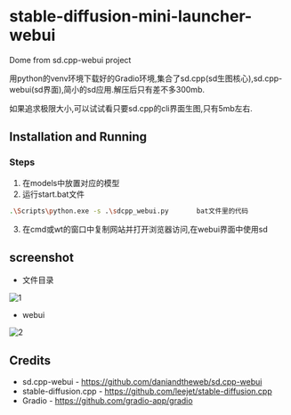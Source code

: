 # stable-diffusion-mini-launcher-webui

Dome from sd.cpp-webui project

用python的venv环境下载好的Gradio环境,集合了sd.cpp(sd生图核心),sd.cpp-webui(sd界面),简小的sd应用.解压后只有差不多300mb.

如果追求极限大小,可以试试看只要sd.cpp的cli界面生图,只有5mb左右.


## Installation and Running
### Steps
1. 在models中放置对应的模型
2. 运行start.bat文件
```bash
.\Scripts\python.exe -s .\sdcpp_webui.py       bat文件里的代码
```
3. 在cmd或wt的窗口中复制网站并打开浏览器访问,在webui界面中使用sd



## screenshot
- 文件目录

![1](https://github.com/duringe/stable-diffusion-mini-launcher-webui/blob/main/1.png)

- webui

![2](https://github.com/duringe/stable-diffusion-mini-launcher-webui/blob/main/2.png)


## Credits
- sd.cpp-webui - https://github.com/daniandtheweb/sd.cpp-webui
- stable-diffusion.cpp - https://github.com/leejet/stable-diffusion.cpp
- Gradio - https://github.com/gradio-app/gradio
